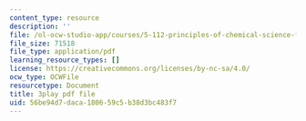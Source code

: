 ```yaml
---
content_type: resource
description: ''
file: /ol-ocw-studio-app/courses/5-112-principles-of-chemical-science-fall-2005/56be94d7daca180659c5b38d3bc483f7_574875.pdf
file_size: 71518
file_type: application/pdf
learning_resource_types: []
license: https://creativecommons.org/licenses/by-nc-sa/4.0/
ocw_type: OCWFile
resourcetype: Document
title: 3play pdf file
uid: 56be94d7-daca-1806-59c5-b38d3bc483f7
---
```

